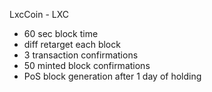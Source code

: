 
LxcCoin - LXC

- 60 sec block time
- diff retarget each block
- 3 transaction confirmations
- 50 minted block confirmations
- PoS block generation after 1 day of holding

